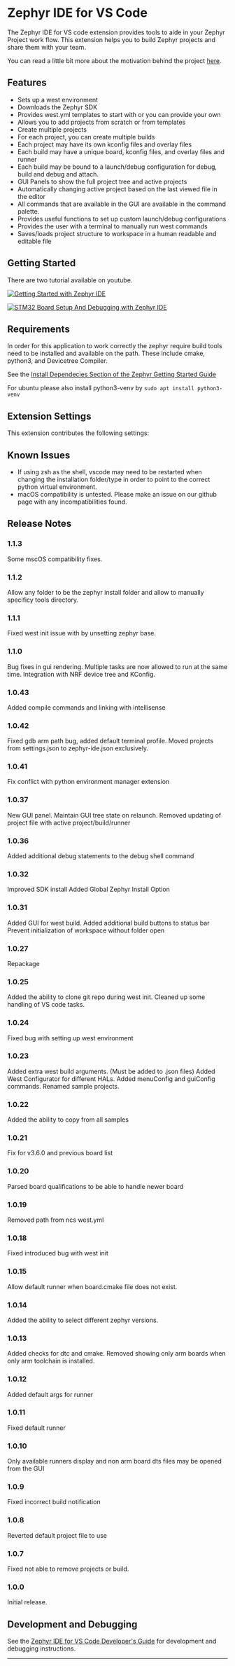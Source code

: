 #  Zephyr IDE for VS Code

The Zephyr IDE for VS code extension provides tools to aide in your Zephyr Project work flow. This extension helps you to build Zephyr projects and share them with your team.

You can read a little bit more about the motivation behind the project [here](https://mylonics.com/blog/zephyr-ide-for-vscode/).

## Features
  - Sets up a west environment
  - Downloads the Zephyr SDK
  - Provides west.yml templates to start with or you can provide your own
  - Allows you to add projects from scratch or from templates
  - Create multiple projects
  - For each project, you can create multiple builds
  - Each project may have its own kconfig files and overlay files
  - Each build may have a unique board, kconfig files, and overlay files and runner
  - Each build may be bound to a launch/debug configuration for debug, build and debug and attach.
  - GUI Panels to show the full project tree and active projects
  - Automatically changing active project based on the last viewed file in the editor
  - All commands that are available in the GUI are available in the command palette.
  - Provides useful functions to set up custom launch/debug configurations
  - Provides the user with a terminal to manually run west commands
  - Saves/loads project structure to workspace in a human readable and editable file


## Getting Started
There are two tutorial available on youtube.

[![Getting Started with Zephyr IDE](https://mylonics.com/assets/images/zephyr-ide/getting_started_thumbnail.png)](https://www.youtube.com/watch?v=Asfolnh9kqM&t "Getting Started with Zephyr IDE")

[![STM32 Board Setup And Debugging with Zephyr IDE](https://mylonics.com/assets/images/zephyr-ide/board_setup_thumbnail.png)](https://www.youtube.com/watch?v=TXcTzyswBMQ)

## Requirements

In order for this application to work correctly the zephyr require build tools need to be installed and available on the path. These include cmake, python3, and Devicetree Compiler. 

See the [Install Dependecies Section of the Zephyr Getting Started Guide](https://docs.zephyrproject.org/latest/develop/getting_started/index.html#install-dependencies)

For ubuntu please also install python3-venv by ```sudo apt install python3-venv```

## Extension Settings

This extension contributes the following settings:


## Known Issues
* If using zsh as the shell, vscode may need to be restarted when changing the installation folder/type in order to point to the correct python virtual environment.
* macOS compatibility is untested. Please make an issue on our github page with any incompatibilities found.

## Release Notes
### 1.1.3
Some mscOS compatibility fixes.

### 1.1.2
Allow any folder to be the zephyr install folder and allow to manually specificy tools directory.

### 1.1.1
Fixed west init issue with by unsetting zephyr base.

### 1.1.0
Bug fixes in gui rendering. Multiple tasks are now allowed to run at the same time. Integration with NRF device tree and KConfig.

### 1.0.43
Added compile commands and linking with intellisense

### 1.0.42
Fixed gdb arm path bug, added default terminal profile. Moved projects from settings.json to zephyr-ide.json exclusively.

### 1.0.41
Fix conflict with python environment manager extension 

### 1.0.37
New GUI panel. Maintain GUI tree state on relaunch. Removed updating of project file with active project/build/runner 

### 1.0.36

Added additional debug statements to the debug shell command


### 1.0.32

Improved SDK install
Added Global Zephyr Install Option

### 1.0.31

Added GUI for west build.
Added additional build buttons to status bar
Prevent initialization of workspace without folder open

### 1.0.27

Repackage

### 1.0.25

Added the ability to clone git repo during west init.
Cleaned up some handling of VS code tasks.

### 1.0.24

Fixed bug with setting up west environment

### 1.0.23

Added extra west build arguments. (Must be added to .json files)
Added West Configurator for different HALs.
Added menuConfig and guiConfig commands.
Renamed sample projects.

### 1.0.22

Added the ability to copy from all samples

### 1.0.21

Fix for v3.6.0 and previous board list

### 1.0.20

Parsed board qualifications to be able to handle newer board

### 1.0.19

Removed path from ncs west.yml

### 1.0.18

Fixed introduced bug with west init

### 1.0.15

Allow default runner when board.cmake file does not exist.

### 1.0.14

Added the ability to select different zephyr versions.

### 1.0.13

Added checks for dtc and cmake. Removed showing only arm boards when only arm toolchain is installed.

### 1.0.12

Added default args for runner

### 1.0.11

Fixed default runner

### 1.0.10

Only available runners display and non arm board dts files may be opened from the GUI

### 1.0.9

Fixed incorrect build notification

### 1.0.8

Reverted default project file to use

### 1.0.7

Fixed not able to remove projects or build.

### 1.0.0

Initial release.

## Development and Debugging

See the [Zephyr IDE for VS Code Developer's Guide](developer-guide.md) for development and debugging instructions.

---
